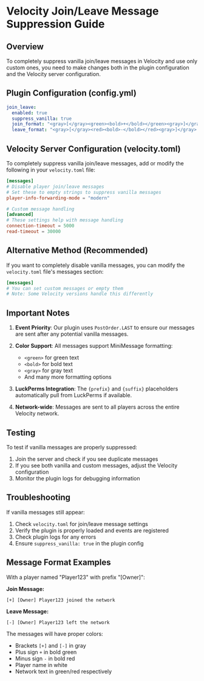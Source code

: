 # Velocity Join/Leave Message Suppression Guide

## Overview
To completely suppress vanilla join/leave messages in Velocity and use only custom ones, you need to make changes both in the plugin configuration and the Velocity server configuration.

## Plugin Configuration (config.yml)
```yaml
join_leave:
  enabled: true
  suppress_vanilla: true
  join_format: "<gray>[</gray><green><bold>+</bold></green><gray>]</gray> {prefix}<white>{player}</white>{suffix} <green>joined the network</green>"
  leave_format: "<gray>[</gray><red><bold>-</bold></red><gray>]</gray> {prefix}<white>{player}</white>{suffix} <red>left the network</red>"
```

## Velocity Server Configuration (velocity.toml)
To completely suppress vanilla join/leave messages, add or modify the following in your `velocity.toml` file:

```toml
[messages]
# Disable player join/leave messages
# Set these to empty strings to suppress vanilla messages
player-info-forwarding-mode = "modern"

# Custom message handling
[advanced]
# These settings help with message handling
connection-timeout = 5000
read-timeout = 30000
```

## Alternative Method (Recommended)
If you want to completely disable vanilla messages, you can modify the `velocity.toml` file's messages section:

```toml
[messages]
# You can set custom messages or empty them
# Note: Some Velocity versions handle this differently
```

## Important Notes

1. **Event Priority**: Our plugin uses `PostOrder.LAST` to ensure our messages are sent after any potential vanilla messages.

2. **Color Support**: All messages support MiniMessage formatting:
   - `<green>` for green text
   - `<bold>` for bold text
   - `<gray>` for gray text
   - And many more formatting options

3. **LuckPerms Integration**: The `{prefix}` and `{suffix}` placeholders automatically pull from LuckPerms if available.

4. **Network-wide**: Messages are sent to all players across the entire Velocity network.

## Testing

To test if vanilla messages are properly suppressed:

1. Join the server and check if you see duplicate messages
2. If you see both vanilla and custom messages, adjust the Velocity configuration
3. Monitor the plugin logs for debugging information

## Troubleshooting

If vanilla messages still appear:

1. Check `velocity.toml` for join/leave message settings
2. Verify the plugin is properly loaded and events are registered
3. Check plugin logs for any errors
4. Ensure `suppress_vanilla: true` in the plugin config

## Message Format Examples

With a player named "Player123" with prefix "[Owner]":

**Join Message:**
```
[+] [Owner] Player123 joined the network
```

**Leave Message:**
```
[-] [Owner] Player123 left the network
```

The messages will have proper colors:
- Brackets `[+]` and `[-]` in gray
- Plus sign `+` in bold green
- Minus sign `-` in bold red
- Player name in white
- Network text in green/red respectively
